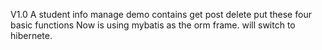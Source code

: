V1.0
A student info manage demo
contains get post delete put these four basic functions
Now is using mybatis as the orm frame. will switch to hibernete.

